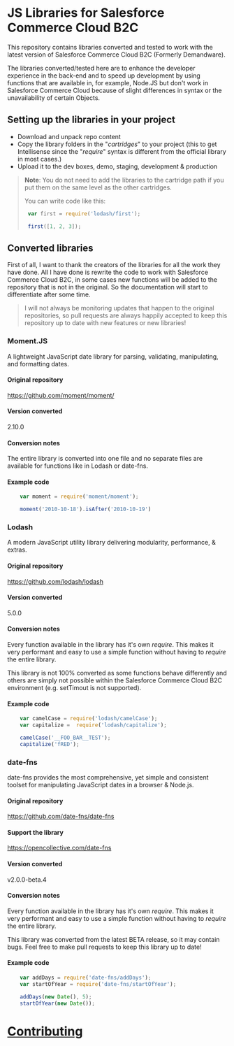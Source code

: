 # JS Libraries for Salesforce Commerce Cloud B2C #

This repository contains libraries converted and tested to work with the latest version of Salesforce Commerce Cloud B2C (Formerly Demandware).

The libraries converted/tested here are to enhance the developer experience in the back-end and to speed up development by using functions that are available in, for example, Node.JS but don't work in Salesforce Commerce Cloud because of slight differences in syntax or the unavailability of certain Objects.

## Setting up the libraries in your project ##

* Download and unpack repo content
* Copy the library folders in the "*cartridges*" to your project (this to get Intellisense since the "*require*" syntax is different from the official library in most cases.)
* Upload it to the dev boxes, demo, staging, development & production

> **Note**: You do not need to add the libraries to the cartridge path if you put them on the same level as the other cartridges.
>
> You can write code like this:
>
>```javascript
>  var first = require('lodash/first');
>
>  first([1, 2, 3]);
>````

## Converted libraries ##
First of all, I want to thank the creators of the libraries for all the work they have done. All I have done is rewrite the code to work with Salesforce Commerce Cloud B2C, in some cases new functions will be added to the repository that is not in the original. So the documentation will start to differentiate after some time.

> I will not always be monitoring updates that happen to the original repositories, so pull requests are always happily accepted to keep this repository up to date with new features or new libraries!

### Moment.JS ###
A lightweight JavaScript date library for parsing, validating, manipulating, and formatting dates.

#### Original repository ####
 https://github.com/moment/moment/

#### Version converted ####
2.10.0

#### Conversion notes ####

The entire library is converted into one file and no separate files are available for functions like in Lodash or date-fns.

#### Example code ####

``` javascript
    var moment = require('moment/moment');

    moment('2010-10-18').isAfter('2010-10-19')
```

### Lodash ###
A modern JavaScript utility library delivering modularity, performance, & extras.

#### Original repository ####
https://github.com/lodash/lodash

#### Version converted ####
5.0.0

#### Conversion notes ####

Every function available in the library has it's own *require*. This makes it very performant and easy to use a simple function without having to *require* the entire library.

This library is not 100% converted as some functions behave differently and others are simply not possible within the Salesforce Commerce Cloud B2C environment (e.g. setTimout is not supported).

#### Example code ####

``` javascript
    var camelCase = require('lodash/camelCase');
    var capitalize =  require('lodash/capitalize');

    camelCase('__FOO_BAR__TEST');
    capitalize('fRED');
```

### date-fns ###
date-fns provides the most comprehensive, yet simple and consistent toolset for manipulating JavaScript dates in a browser & Node.js.

#### Original repository ####
https://github.com/date-fns/date-fns

#### Support the library ####
https://opencollective.com/date-fns

#### Version converted ####
v2.0.0-beta.4

#### Conversion notes ####

Every function available in the library has it's own *require*. This makes it very performant and easy to use a simple function without having to *require* the entire library.

This library was converted from the latest BETA release, so it may contain bugs. Feel free to make pull requests to keep this library up to date!

#### Example code ####

``` javascript
    var addDays = require('date-fns/addDays');
    var startOfYear = require('date-fns/startOfYear');

    addDays(new Date(), 5);
    startOfYear(new Date());
```

# [Contributing](./CONTRIBUTING.md)
